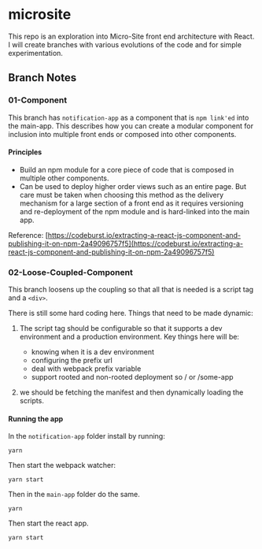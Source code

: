 # microsite

This repo is an exploration into Micro-Site front end architecture with React. I will create branches with various evolutions of the code and for simple experimentation.

## Branch Notes

### 01-Component
This branch has `notification-app` as a component that is `npm link'ed` into the main-app. This describes how you can create a modular component for inclusion into multiple front ends or composed into other components.

#### Principles

* Build an npm module for a core piece of code that is composed in multiple other components.
* Can be used to deploy higher order views such as an entire page. But care must be taken when choosing this method as the delivery mechanism for a large section of a front end as it requires versioning and re-deployment of the npm module and is hard-linked into the main app.

Reference: [https://codeburst.io/extracting-a-react-js-component-and-publishing-it-on-npm-2a49096757f5](https://codeburst.io/extracting-a-react-js-component-and-publishing-it-on-npm-2a49096757f5)

### 02-Loose-Coupled-Component

This branch loosens up the coupling so that all that is needed is a script tag and a ```<div>```. 

There is still some hard coding here.  Things that need to be made dynamic:

1. The script tag should be configurable so that it supports a dev environment and a production environment. Key things here will be:
	* knowing when it is a dev environment
	* configuring the prefix url
	* deal with webpack prefix variable
	* support rooted and non-rooted deployment so / or /some-app

2. we should be fetching the manifest and then dynamically loading the scripts.

#### Running the app

In the `notification-app` folder install by running:

```yarn```

Then start the webpack watcher:

```yarn start```

Then in the `main-app` folder do the same.

```yarn```

Then start the react app.

```yarn start```



